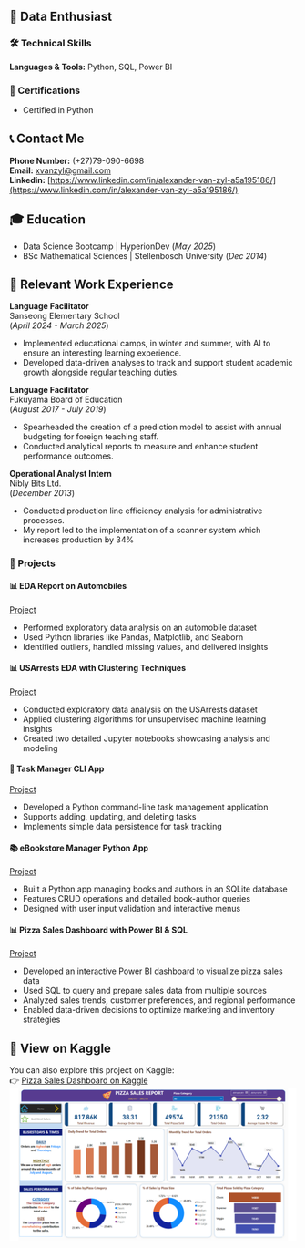 ## 👋 Data Enthusiast

### 🛠️ Technical Skills  
**Languages & Tools:** Python, SQL, Power BI

### 📜 Certifications  
- Certified in Python

## 📞 Contact Me 
**Phone Number:** (+27)79-090-6698    
**Email:** xvanzyl@gmail.com  
**Linkedin:** [https://www.linkedin.com/in/alexander-van-zyl-a5a195186/](https://www.linkedin.com/in/alexander-van-zyl-a5a195186/) 

## 🎓 Education 
- Data Science Bootcamp | HyperionDev (_May 2025_)
- BSc Mathematical Sciences | Stellenbosch University (_Dec 2014_)


## 💼 Relevant Work Experience
**Language Facilitator**           
Sanseong Elementary School    
(_April 2024 - March 2025_)
- Implemented educational camps, in winter and summer, with AI to ensure an interesting learning experience.
- Developed data-driven analyses to track and support student academic growth alongside regular teaching duties.
  
**Language Facilitator**           
Fukuyama Board of Education    
(_August 2017 - July 2019_)
- Spearheaded the creation of a prediction model to assist with annual budgeting for foreign teaching staff.
- Conducted analytical reports to measure and enhance student performance outcomes.

**Operational Analyst Intern**           
Nibly Bits Ltd.   
(_December 2013_)
- Conducted production line efficiency analysis for administrative processes.
- My report led to the implementation of a scanner system which increases production by 34%


### 📁 Projects  

#### 📊 EDA Report on Automobiles  
[Project](https://github.com/AlexVeeZee/Automobiles-EDA-Report)  
- Performed exploratory data analysis on an automobile dataset  
- Used Python libraries like Pandas, Matplotlib, and Seaborn  
- Identified outliers, handled missing values, and delivered insights

#### 📊 USArrests EDA with Clustering Techniques  
[Project](https://github.com/AlexVeeZee/US-Arrests-Analysis)  
- Conducted exploratory data analysis on the USArrests dataset  
- Applied clustering algorithms for unsupervised machine learning insights  
- Created two detailed Jupyter notebooks showcasing analysis and modeling

#### 🐍 Task Manager CLI App  
[Project](https://github.com/AlexVeeZee/Task_Manager)  
- Developed a Python command-line task management application  
- Supports adding, updating, and deleting tasks  
- Implements simple data persistence for task tracking

#### 📚 eBookstore Manager Python App  
[Project](https://github.com/AlexVeeZee/Bookstore_Inventory_Manager)  
- Built a Python app managing books and authors in an SQLite database  
- Features CRUD operations and detailed book-author queries  
- Designed with user input validation and interactive menus

#### 📊 Pizza Sales Dashboard with Power BI & SQL  
[Project](https://github.com/AlexVeeZee/Pizza_Sales)  
- Developed an interactive Power BI dashboard to visualize pizza sales data  
- Used SQL to query and prepare sales data from multiple sources  
- Analyzed sales trends, customer preferences, and regional performance  
- Enabled data-driven decisions to optimize marketing and inventory strategies
## 🔗 View on Kaggle
You can also explore this project on Kaggle:  
👉 [Pizza Sales Dashboard on Kaggle](https://www.kaggle.com/datasets/alexveezee/dashboard-addressing-the-kpis-of-a-pizza-company/data)
![Pizza Dashboard](https://raw.githubusercontent.com/AlexVeeZee/AlexVeeZee.github.io/main/pizza_dashboard.png)
